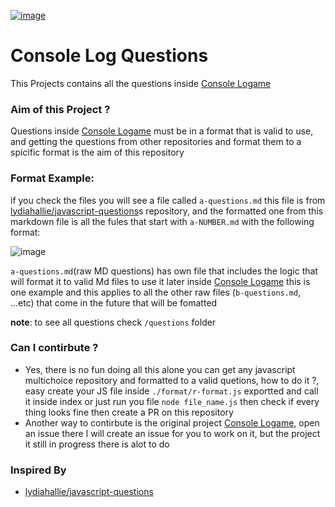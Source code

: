 [![image](https://user-images.githubusercontent.com/55833403/234310259-589831f2-9721-482d-8773-02f24f65076f.png)
](https://console-dot-logame.vercel.app/)

# Console Log Questions
This Projects contains all the questions inside [Console Logame](https://github.com/AhmadSaman/console-dot-logame)

### Aim of this Project ?
Questions inside [Console Logame](https://github.com/AhmadSaman/console-dot-logame) must be in a format that is valid to use, and getting the questions from other repositories and format them to a spicific format is the aim of this repository

### Format Example:
if you check the files you will see a file called `a-questions.md` this file is from [lydiahallie/javascript-questions](https://github.com/lydiahallie/javascript-questions)s repository, and the formatted one from this markdown file is all the fules that start with `a-NUMBER.md` with the following format:

![image](https://user-images.githubusercontent.com/55833403/234319060-bb70d957-6efc-4ef4-85f0-c9ce06b66b9c.png)

`a-questions.md`(raw MD questions) has own file that includes the logic that will format it to valid Md files to use it later inside [Console Logame](https://github.com/AhmadSaman/console-dot-logame)
this is one example and this applies to all the other raw files (`b-questions.md`, ...etc) that come in the future that will be fomatted 

**note**: to see all questions check `/questions` folder

### Can I contirbute ?
- Yes, there is no fun doing all this alone you can get any javascript multichoice repository and formatted to a valid quetions, how to do it ?, easy create your JS file inside `./format/r-format.js` exportted and call it inside index or just run you file `node file_name.js` then check if every thing looks fine then create a PR on this repository 
- Another way to contirbute is the original project [Console Logame](https://github.com/AhmadSaman/console-dot-logame), open an issue there I will create an issue for you to work on it, but the project it still in progress there is alot to do 


### Inspired By 
- [lydiahallie/javascript-questions](https://github.com/lydiahallie/javascript-questions)




